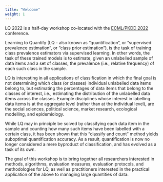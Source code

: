 ```yaml
---
title: "Welcome"
weight: 1
---
```


LQ 2022 is a half-day workshop co-located with the [ECML/PKDD 2022](https://2022.ecmlpkdd.org/) conference.

Learning to Quantify (LQ - also known as “quantification“, or “supervised prevalence estimation“, or “class prior estimation“), is the task of training class prevalence estimators via supervised learning. In other words, the task of these trained models is to estimate, given an unlabelled sample of data items and a set of classes, the prevalence (i.e., relative frequency) of each such class in the sample.

LQ is interesting in all applications of classification in which the final goal is not determining which class (or classes) individual unlabelled data items belong to, but estimating the percentages of data items that belong to the classes of interest, i.e., estimating the distribution of the unlabelled data items across the classes. Example disciplines whose interest in labelling data items is at the aggregate level (rather than at the individual level), are the social sciences, political science, market research, ecological modelling, and epidemiology.

While LQ may in principle be solved by classifying each data item in the sample and counting how many such items have been labelled with a certain class, it has been shown that this “classify and count” method yields suboptimal quantification accuracy. As a result, quantification is now no longer considered a mere byproduct of classification, and has evolved as a task of its own.

The goal of this workshop is to bring together all researchers interested in methods, algorithms, evaluation measures, evaluation protocols, and methodologies for LQ, as well as practitioners interested in the practical application of the above to managing large quantities of data.

